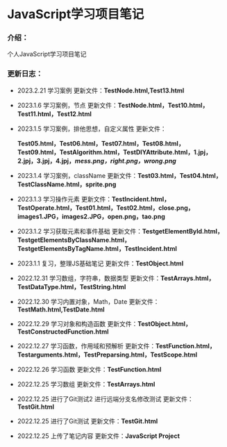 # JavaScript学习项目笔记

### 介绍：

个人JavaScript学习项目笔记

### 更新日志：

- 2023.2.21 学习案例 更新文件：**TestNode.html,Test13.html**

- 2023.1.6 学习案例，节点 更新文件：**TestNode.html，Test10.html，Test11.html，Test12.html**

- 2023.1.5 学习案例，排他思想，自定义属性 更新文件：

  **Test05.html，Test06.html，Test07.html，Test08.html，Test09.html，TestAlgorithm.html，TestDIYAttribute.html，1.jpj，2.jpj，3.jpj，4.jpj，*mess.png，right.png，wrong.png***

- 2023.1.4 学习案例，className 更新文件：**Test03.html，Test04.html，TestClassName.html，sprite.png**

- 2023.1.3 学习操作元素 更新文件：**TestIncident.html，TestOperate.html，Test01.html，Test02.html，close.png，images1.JPG，images2.JPG，open.png，tao.png**

- 2023.1.2 学习获取元素和事件基础 更新文件：**TestgetElementByld.html，TestgetElementsByClassName.html，TestgetElementsByTagName.html，TestIncident.html**

- 2023.1.1 复习，整理JS基础笔记 更新文件：**TestObject.html**

- 2022.12.31 学习数组，字符串，数据类型 更新文件：**TestArrays.html，TestDataType.html，TestString.html**

- 2022.12.30 学习内置对象，Math，Date 更新文件：**TestMath.html,TestDate.html**

- 2022.12.29 学习对象和构造函数 更新文件：**TestObject.html，TestConstructedFunction.html**

- 2022.12.27 学习函数，作用域和预解析 更新文件：**TestFunction.html，Testarguments.html，TestPreparsing.html，TestScope.html**

- 2022.12.26 学习函数 更新文件：**TestFunction.html**

- 2022.12.25 学习数组 更新文件：**TestArrays.html**

- 2022.12.25 进行了Git测试2 进行远端分支名修改测试 更新文件：**TestGit.html**

- 2022.12.25 进行了Git测试 更新文件：**TestGit.html**

- 2022.12.25 上传了笔记内容 更新文件：**JavaScript Project**

